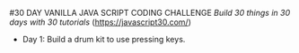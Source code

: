 #30 DAY VANILLA JAVA SCRIPT CODING CHALLENGE
_Build 30 things in 30 days with 30 tutorials_
(https://javascript30.com/)

- Day 1: Build a drum kit to use pressing keys.
